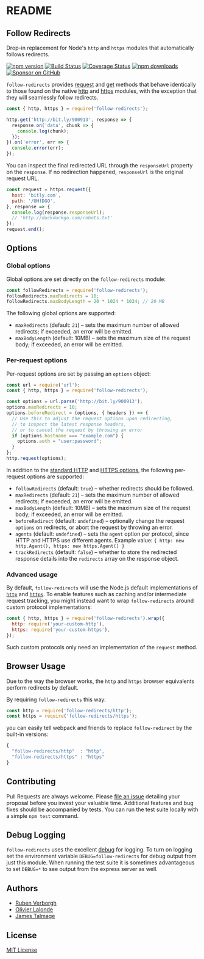 # README

## Follow Redirects

Drop-in replacement for Node's `http` and `https` modules that automatically follows redirects.

[![npm version](https://img.shields.io/npm/v/follow-redirects.svg)](https://www.npmjs.com/package/follow-redirects) [![Build Status](https://github.com/follow-redirects/follow-redirects/workflows/CI/badge.svg)](https://github.com/follow-redirects/follow-redirects/actions) [![Coverage Status](https://coveralls.io/repos/follow-redirects/follow-redirects/badge.svg?branch=master)](https://coveralls.io/r/follow-redirects/follow-redirects?branch=master) [![npm downloads](https://img.shields.io/npm/dm/follow-redirects.svg)](https://www.npmjs.com/package/follow-redirects) [![Sponsor on GitHub](https://img.shields.io/static/v1?label=Sponsor&message=%F0%9F%92%96&logo=GitHub)](https://github.com/sponsors/RubenVerborgh)

`follow-redirects` provides [request](https://nodejs.org/api/http.html#http_http_request_options_callback) and [get](https://nodejs.org/api/http.html#http_http_get_options_callback) methods that behave identically to those found on the native [http](https://nodejs.org/api/http.html#http_http_request_options_callback) and [https](https://nodejs.org/api/https.html#https_https_request_options_callback) modules, with the exception that they will seamlessly follow redirects.

```javascript
const { http, https } = require('follow-redirects');

http.get('http://bit.ly/900913', response => {
  response.on('data', chunk => {
    console.log(chunk);
  });
}).on('error', err => {
  console.error(err);
});
```

You can inspect the final redirected URL through the `responseUrl` property on the `response`. If no redirection happened, `responseUrl` is the original request URL.

```javascript
const request = https.request({
  host: 'bitly.com',
  path: '/UHfDGO',
}, response => {
  console.log(response.responseUrl);
  // 'http://duckduckgo.com/robots.txt'
});
request.end();
```

## Options

### Global options

Global options are set directly on the `follow-redirects` module:

```javascript
const followRedirects = require('follow-redirects');
followRedirects.maxRedirects = 10;
followRedirects.maxBodyLength = 20 * 1024 * 1024; // 20 MB
```

The following global options are supported:

* `maxRedirects` \(default: `21`\) – sets the maximum number of allowed redirects; if exceeded, an error will be emitted.
* `maxBodyLength` \(default: 10MB\) – sets the maximum size of the request body; if exceeded, an error will be emitted.

### Per-request options

Per-request options are set by passing an `options` object:

```javascript
const url = require('url');
const { http, https } = require('follow-redirects');

const options = url.parse('http://bit.ly/900913');
options.maxRedirects = 10;
options.beforeRedirect = (options, { headers }) => {
  // Use this to adjust the request options upon redirecting,
  // to inspect the latest response headers,
  // or to cancel the request by throwing an error
  if (options.hostname === "example.com") {
    options.auth = "user:password";
  }
};
http.request(options);
```

In addition to the [standard HTTP](https://nodejs.org/api/http.html#http_http_request_options_callback) and [HTTPS options](https://nodejs.org/api/https.html#https_https_request_options_callback), the following per-request options are supported:

* `followRedirects` \(default: `true`\) – whether redirects should be followed.
* `maxRedirects` \(default: `21`\) – sets the maximum number of allowed redirects; if exceeded, an error will be emitted.
* `maxBodyLength` \(default: 10MB\) – sets the maximum size of the request body; if exceeded, an error will be emitted.
* `beforeRedirect` \(default: `undefined`\) – optionally change the request `options` on redirects, or abort the request by throwing an error.
* `agents` \(default: `undefined`\) – sets the `agent` option per protocol, since HTTP and HTTPS use different agents. Example value: `{ http: new http.Agent(), https: new https.Agent() }`
* `trackRedirects` \(default: `false`\) – whether to store the redirected response details into the `redirects` array on the response object.

### Advanced usage

By default, `follow-redirects` will use the Node.js default implementations of [`http`](https://nodejs.org/api/http.html) and [`https`](https://nodejs.org/api/https.html). To enable features such as caching and/or intermediate request tracking, you might instead want to wrap `follow-redirects` around custom protocol implementations:

```javascript
const { http, https } = require('follow-redirects').wrap({
  http: require('your-custom-http'),
  https: require('your-custom-https'),
});
```

Such custom protocols only need an implementation of the `request` method.

## Browser Usage

Due to the way the browser works, the `http` and `https` browser equivalents perform redirects by default.

By requiring `follow-redirects` this way:

```javascript
const http = require('follow-redirects/http');
const https = require('follow-redirects/https');
```

you can easily tell webpack and friends to replace `follow-redirect` by the built-in versions:

```javascript
{
  "follow-redirects/http"  : "http",
  "follow-redirects/https" : "https"
}
```

## Contributing

Pull Requests are always welcome. Please [file an issue](https://github.com/follow-redirects/follow-redirects/issues) detailing your proposal before you invest your valuable time. Additional features and bug fixes should be accompanied by tests. You can run the test suite locally with a simple `npm test` command.

## Debug Logging

`follow-redirects` uses the excellent [debug](https://www.npmjs.com/package/debug) for logging. To turn on logging set the environment variable `DEBUG=follow-redirects` for debug output from just this module. When running the test suite it is sometimes advantageous to set `DEBUG=*` to see output from the express server as well.

## Authors

* [Ruben Verborgh](https://ruben.verborgh.org/)
* [Olivier Lalonde](mailto:olalonde@gmail.com)
* [James Talmage](mailto:james@talmage.io)

## License

[MIT License](https://github.com/follow-redirects/follow-redirects/blob/master/LICENSE)

